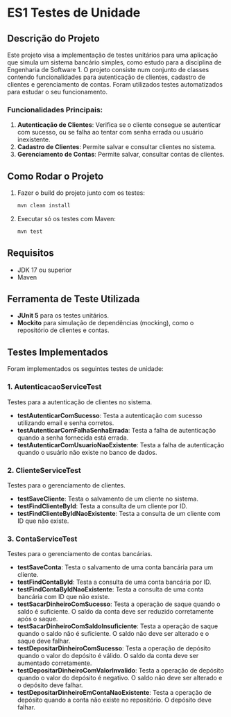# ES1 Testes de Unidade

## Descrição do Projeto

Este projeto visa a implementação de testes unitários para uma aplicação que simula um sistema bancário
simples, como estudo para a disciplina de Engenharia de Software 1. O projeto consiste num conjunto de classes 
contendo funcionalidades para autenticação de clientes, cadastro de clientes e gerenciamento de contas. 
Foram utilizados testes automatizados para estudar o seu funcionamento.

### Funcionalidades Principais:
1. **Autenticação de Clientes**: Verifica se o cliente consegue se autenticar com sucesso, ou se falha ao tentar com senha errada ou usuário inexistente.
2. **Cadastro de Clientes**: Permite salvar e consultar clientes no sistema.
3. **Gerenciamento de Contas**: Permite salvar, consultar contas de clientes.

## Como Rodar o Projeto

1. Fazer o build do projeto junto com os testes:
   ```bash
   mvn clean install
   ```

2. Executar só os testes com Maven:
   ```bash
   mvn test
   ```

## Requisitos

- JDK 17 ou superior
- Maven

## Ferramenta de Teste Utilizada

- **JUnit 5** para os testes unitários.
- **Mockito** para simulação de dependências (mocking), como o repositório de clientes e contas.

## Testes Implementados

Foram implementados os seguintes testes de unidade:

### 1. **AutenticacaoServiceTest**
Testes para a autenticação de clientes no sistema.

- **testAutenticarComSucesso**: Testa a autenticação com sucesso utilizando email e senha corretos.
- **testAutenticarComFalhaSenhaErrada**: Testa a falha de autenticação quando a senha fornecida está errada.
- **testAutenticarComUsuarioNaoExistente**: Testa a falha de autenticação quando o usuário não existe no banco de dados.

### 2. **ClienteServiceTest**
Testes para o gerenciamento de clientes.

- **testSaveCliente**: Testa o salvamento de um cliente no sistema.
- **testFindClienteById**: Testa a consulta de um cliente por ID.
- **testFindClienteByIdNaoExistente**: Testa a consulta de um cliente com ID que não existe.

### 3. **ContaServiceTest**
Testes para o gerenciamento de contas bancárias.

- **testSaveConta**: Testa o salvamento de uma conta bancária para um cliente.
- **testFindContaById**: Testa a consulta de uma conta bancária por ID.
- **testFindContaByIdNaoExistente**: Testa a consulta de uma conta bancária com ID que não existe.
- **testSacarDinheiroComSucesso**: Testa a operação de saque quando o saldo é suficiente. O saldo da conta deve ser reduzido corretamente após o saque.
- **testSacarDinheiroComSaldoInsuficiente**: Testa a operação de saque quando o saldo não é suficiente. O saldo não deve ser alterado e o saque deve falhar.
- **testDepositarDinheiroComSucesso**: Testa a operação de depósito quando o valor do depósito é válido. O saldo da conta deve ser aumentado corretamente.
- **testDepositarDinheiroComValorInvalido**: Testa a operação de depósito quando o valor do depósito é negativo. O saldo não deve ser alterado e o depósito deve falhar.
- **testDepositarDinheiroEmContaNaoExistente**: Testa a operação de depósito quando a conta não existe no repositório. O depósito deve falhar.
